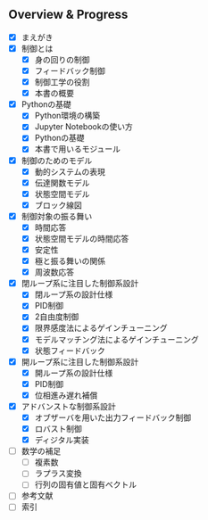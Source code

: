 ## Overview & Progress

- [x] まえがき
- [x] 制御とは
  - [x] 身の回りの制御
  - [x] フィードバック制御
  - [x] 制御工学の役割
  - [x] 本書の概要
- [x] Pythonの基礎
  - [x] Python環境の構築
  - [x] Jupyter Notebookの使い方
  - [x] Pythonの基礎
  - [x] 本書で用いるモジュール
- [x] 制御のためのモデル
  - [x] 動的システムの表現
  - [x] 伝達関数モデル
  - [x] 状態空間モデル
  - [x] ブロック線図
- [x] 制御対象の振る舞い
  - [x] 時間応答
  - [x] 状態空間モデルの時間応答
  - [x] 安定性
  - [x] 極と振る舞いの関係
  - [x] 周波数応答
- [x] 閉ループ系に注目した制御系設計
  - [x] 閉ループ系の設計仕様
  - [x] PID制御
  - [x] 2自由度制御
  - [x] 限界感度法によるゲインチューニング
  - [x] モデルマッチング法によるゲインチューニング
  - [x] 状態フィードバック
- [x] 開ループ系に注目した制御系設計
  - [x] 開ループ系の設計仕様
  - [x] PID制御
  - [x] 位相進み遅れ補償
- [x] アドバンストな制御系設計
  - [x] オブザーバを用いた出力フィードバック制御
  - [x] ロバスト制御
  - [x] ディジタル実装
- [ ] 数学の補足
  - [ ] 複素数
  - [ ] ラプラス変換
  - [ ] 行列の固有値と固有ベクトル
- [ ] 参考文献
- [ ] 索引

